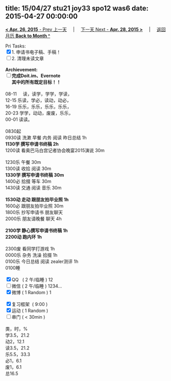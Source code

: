 title: 15/04/27 stu21 joy33 spo12 was6
date: 2015-04-27 00:00:00
---
[**< Apr. 26, 2015** - Prev 上一天](/lifelogs/2015/04/d26.html) &nbsp; &nbsp; | &nbsp; &nbsp; [下一天 Next - **Apr. 28, 2015 >**](/lifelogs/2015/04/d28.html) &nbsp; &nbsp; |  &nbsp; &nbsp; [返回月历 **Back to Month ^**](/lifelogs/2015/04/index.html)
<br/><div>Pri Tasks:<br/><input type="checkbox" checked="true" />1. 申请书电子稿、手稿！</div>	<div><input type="checkbox" />2. 清理未读文章<br/></div>	<div><br/></div>	<div><b>Archievement:</b></div>	<div><b><input type="checkbox" />完成Doit.im、</b><b>Evernote</b></div>	<div><b>      其中的</b><b>所有</b><b>既定目标！！</b></div>	<div>		<div><br/></div>08-11     读，读学，学学，学读，<br/>12-15 乐读，学必，读动，动必，<br/>16-19 乐乐，乐乐，乐乐，乐乐，<br/>20-23 学学，动动，废废，乐乐，	</div>	<div>00-01 读读。<br/>		<div><br/></div>0830起<br/>0930读 洗漱 早餐 内务 阅读 昨日总结 1h	</div>	<div><b>1130学 撰写</b><b>申请书</b><b>终稿 2h</b></div>	<div>1200读 看奥巴马白宫记者协会晚宴2015演说 30m </div>	<div><br/></div>	<div>1230乐 午餐 30m</div>	<div>1300读 收拾 阅读 30m</div>	<div><b>1330学 撰写申请书终稿 30m</b></div>	<div>1400必 拾掇 等车 30m</div>	<div>1430读 交通 阅读 音乐 30m</div>	<div><br/></div>	<div><b>1530动 走动 跟朋友拍毕业照 1h</b></div>	<div>1600必 跟朋友拍毕业照 30m</div>	<div>1800乐 抄写申请书 朋友聊天</div>	<div>2000乐 朋友请晚餐 聊天 4h</div>	<div><br/></div>	<div><b>2100学 静心</b><b>撰写申请书终稿</b><b> 1h</b></div>	<div><b>2200动 跑内环 1h</b></div>	<div>		<div><br/></div>2300废 看同学打游戏 1h	</div>	<div>0000乐 杂务 洗澡 拾掇 1h<br/>0100乐 今日总结 阅读 zealer测评 1h</div>	<div>0100睡</div>	<div><br/></div>	<div><input type="checkbox" checked="true" />QQ   ( 2 午/临睡 ) 12<br/><input type="checkbox" />微信 ( 2 午/临睡 ) 1234…</div>	<div><input type="checkbox" checked="true" />微博 ( 1 Random ) 1</div>	<div><br/></div>	<div><input type="checkbox" checked="true" />复习框架  ( 9:00 ) <br/></div>	<div><input type="checkbox" checked="true" />运动 ( 1 Random ) </div>	<div><input type="checkbox" />串门 ( < 30min ) </div>	<div>		<div><br/></div>类，时，%<br/>学3.5，21.2<br/>动2，12.1<br/>读3.5，21.2<br/>乐5.5，33.3<br/>必1，6.1<br/>废1，6.1<br/>总16.5	</div>